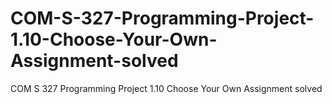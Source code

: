 # COM-S-327-Programming-Project-1.10-Choose-Your-Own-Assignment-solved
COM S 327 Programming Project 1.10 Choose Your Own Assignment solved
